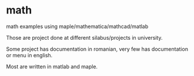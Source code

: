 # math
math examples using maple/mathematica/mathcad/matlab

Those are project done at different silabus/projects in university.

Some project has documentation in romanian, very few has documentation or menu in english.

Most are written in matlab and maple. 